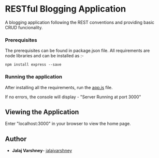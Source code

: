# RESTful Blogging Application

A blogging application following the REST conventions and providing basic CRUD funcionality.

### Prerequisites

The prerequisites can be found in package.json file. All requirements are node libraries and can be installed as :-

```
npm install express --save
```

### Running the application

After installing all the requirements, run the [app.js](https://github.com/jalajvarshney/RESTful-Blogging-App/blob/master/app.js) file. 


If no errors, the console will display - "Server Running at port 3000"

## Viewing the Application

Enter "localhost:3000" in your browser to view the home page.


## Author

* **Jalaj Varshney**- [jalajvarshney](https://github.com/jalajvarshney)